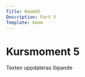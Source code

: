 ```yaml
---
Title: Kmom05
Description: Part 5
Template: kmom
---
```


Kursmoment 5
==================

Texten uppdateras löpande